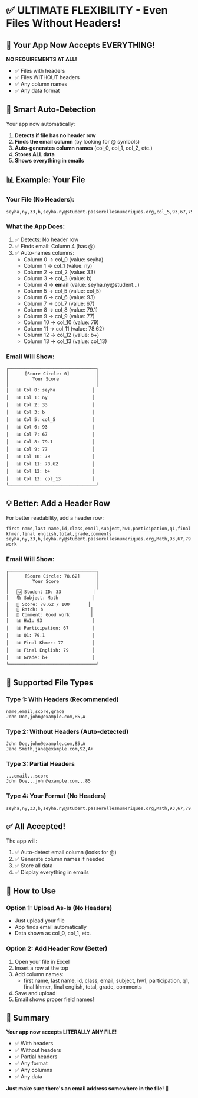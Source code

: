 # ✅ ULTIMATE FLEXIBILITY - Even Files Without Headers!

## 🎉 Your App Now Accepts EVERYTHING!

**NO REQUIREMENTS AT ALL!**
- ✅ Files with headers
- ✅ Files WITHOUT headers  
- ✅ Any column names
- ✅ Any data format

## 🤖 Smart Auto-Detection

Your app now automatically:
1. **Detects if file has no header row**
2. **Finds the email column** (by looking for @ symbols)
3. **Auto-generates column names** (col_0, col_1, col_2, etc.)
4. **Stores ALL data**
5. **Shows everything in emails**

## 📊 Example: Your File

### Your File (No Headers):
```
seyha,ny,33,b,seyha.ny@student.passerellesnumeriques.org,col_5,93,67,79.1,77,79,78.62,b+,col_13
```

### What the App Does:
1. ✅ Detects: No header row
2. ✅ Finds email: Column 4 (has @)
3. ✅ Auto-names columns:
   - Column 0 → col_0 (value: seyha)
   - Column 1 → col_1 (value: ny)
   - Column 2 → col_2 (value: 33)
   - Column 3 → col_3 (value: b)
   - Column 4 → **email** (value: seyha.ny@student...)
   - Column 5 → col_5 (value: col_5)
   - Column 6 → col_6 (value: 93)
   - Column 7 → col_7 (value: 67)
   - Column 8 → col_8 (value: 79.1)
   - Column 9 → col_9 (value: 77)
   - Column 10 → col_10 (value: 79)
   - Column 11 → col_11 (value: 78.62)
   - Column 12 → col_12 (value: b+)
   - Column 13 → col_13 (value: col_13)

### Email Will Show:
```
┌─────────────────────────────────┐
│      [Score Circle: 0]          │
│         Your Score              │
│                                 │
│   📊 Col 0: seyha              │
│   📊 Col 1: ny                 │
│   📊 Col 2: 33                 │
│   📊 Col 3: b                  │
│   📊 Col 5: col_5              │
│   📊 Col 6: 93                 │
│   📊 Col 7: 67                 │
│   📊 Col 8: 79.1               │
│   📊 Col 9: 77                 │
│   📊 Col 10: 79                │
│   📊 Col 11: 78.62             │
│   📊 Col 12: b+                │
│   📊 Col 13: col_13            │
└─────────────────────────────────┘
```

## 💡 Better: Add a Header Row

For better readability, add a header row:

```csv
first name,last name,id,class,email,subject,hw1,participation,q1,final khmer,final english,total,grade,comments
seyha,ny,33,b,seyha.ny@student.passerellesnumeriques.org,Math,93,67,79.1,77,79,78.62,b+,Good work
```

### Email Will Show:
```
┌─────────────────────────────────┐
│      [Score Circle: 78.62]      │
│         Your Score              │
│                                 │
│   🆔 Student ID: 33            │
│   📚 Subject: Math             │
│   🎯 Score: 78.62 / 100       │
│   👥 Batch: b                  │
│   💬 Comment: Good work        │
│   📊 Hw1: 93                   │
│   📊 Participation: 67         │
│   📊 Q1: 79.1                  │
│   📊 Final Khmer: 77           │
│   📊 Final English: 79         │
│   📊 Grade: b+                 │
└─────────────────────────────────┘
```

## 🎯 Supported File Types

### Type 1: With Headers (Recommended)
```csv
name,email,score,grade
John Doe,john@example.com,85,A
```

### Type 2: Without Headers (Auto-detected)
```csv
John Doe,john@example.com,85,A
Jane Smith,jane@example.com,92,A+
```

### Type 3: Partial Headers
```csv
,,,email,,,score
John Doe,,,john@example.com,,,85
```

### Type 4: Your Format (No Headers)
```csv
seyha,ny,33,b,seyha.ny@student.passerellesnumeriques.org,Math,93,67,79.1,77,79,78.62,b+,Good
```

## ✅ All Accepted!

The app will:
1. ✅ Auto-detect email column (looks for @)
2. ✅ Generate column names if needed
3. ✅ Store all data
4. ✅ Display everything in emails

## 🚀 How to Use

### Option 1: Upload As-Is (No Headers)
- Just upload your file
- App finds email automatically
- Data shown as col_0, col_1, etc.

### Option 2: Add Header Row (Better)
1. Open your file in Excel
2. Insert a row at the top
3. Add column names:
   - first name, last name, id, class, email, subject, hw1, participation, q1, final khmer, final english, total, grade, comments
4. Save and upload
5. Email shows proper field names!

## 🎊 Summary

**Your app now accepts LITERALLY ANY FILE!**

- ✅ With headers
- ✅ Without headers
- ✅ Partial headers
- ✅ Any format
- ✅ Any columns
- ✅ Any data

**Just make sure there's an email address somewhere in the file!** 🚀
